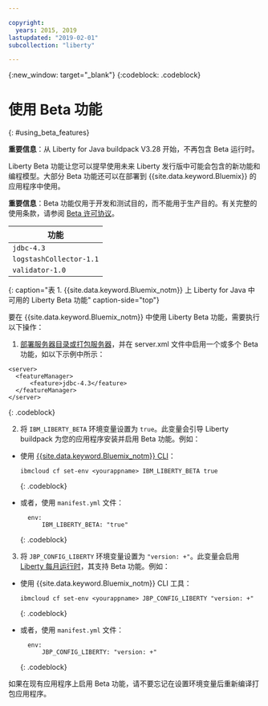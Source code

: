 ```yaml
---

copyright:
  years: 2015, 2019
lastupdated: "2019-02-01"
subcollection: "liberty"

---
```


{:new_window: target="_blank"}
{:codeblock: .codeblock}

# 使用 Beta 功能
{: #using_beta_features}

**重要信息**：从 Liberty for Java buildpack V3.28 开始，不再包含 Beta 运行时。  

Liberty Beta 功能让您可以提早使用未来 Liberty 发行版中可能会包含的新功能和编程模型。大部分 Beta 功能还可以在部署到 {{site.data.keyword.Bluemix}} 的应用程序中使用。

**重要信息**：Beta 功能仅用于开发和测试目的，而不能用于生产目的。有关完整的使用条款，请参阅 [Beta 许可协议](http://public.dhe.ibm.com/ibmdl/export/pub/software/websphere/wasdev/downloads/wlp/beta/lafiles/en.html)。

|功能|
| ------ |
| `jdbc-4.3` |
| `logstashCollector-1.1` |
| `validator-1.0` |
{: caption="表 1. {{site.data.keyword.Bluemix_notm}} 上 Liberty for Java 中可用的 Liberty Beta 功能" caption-side="top"}

要在 {{site.data.keyword.Bluemix_notm}} 中使用 Liberty Beta 功能，需要执行以下操作：

1. [部署服务器目录或打包服务器](/docs/runtimes/liberty/optionsForPushing.html)，并在 server.xml 文件中启用一个或多个 Beta 功能，如以下示例中所示：

  ```
<server>
    <featureManager>
        <feature>jdbc-4.3</feature>
    </featureManager>
</server>
  ```
  {: .codeblock}

2.  将 `IBM_LIBERTY_BETA` 环境变量设置为 `true`。此变量会引导 Liberty buildpack 为您的应用程序安装并启用 Beta 功能。例如：
  * 使用 [{{site.data.keyword.Bluemix_notm}} CLI](/docs/cli/reference/ibmcloud/download_cli.html)：
    ```
    ibmcloud cf set-env <yourappname> IBM_LIBERTY_BETA true
    ```
    {: .codeblock}

  * 或者，使用 `manifest.yml` 文件：
    ```
      env:
          IBM_LIBERTY_BETA: "true"
    ```
    {: .codeblock}

3. 将 `JBP_CONFIG_LIBERTY` 环境变量设置为 `"version: +"`。此变量会启用 [Liberty 每月运行时](/docs/runtimes/liberty/buildpackDefaults.html#liberty_versions)，其支持 Beta 功能。例如：
  * 使用 {{site.data.keyword.Bluemix_notm}} CLI 工具：
    ```
    ibmcloud cf set-env <yourappname> JBP_CONFIG_LIBERTY "version: +"
    ```
    {: .codeblock}

  * 或者，使用 `manifest.yml` 文件：
    ```
      env:
          JBP_CONFIG_LIBERTY: "version: +"
    ```
    {: .codeblock}

如果在现有应用程序上启用 Beta 功能，请不要忘记在设置环境变量后重新编译打包应用程序。
